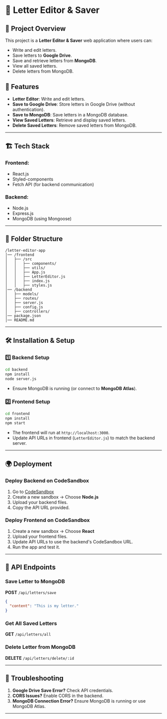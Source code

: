 # 📜 Letter Editor & Saver

## 📝 Project Overview
This project is a **Letter Editor & Saver** web application where users can:
- Write and edit letters.
- Save letters to **Google Drive**.
- Save and retrieve letters from **MongoDB**.
- View all saved letters.
- Delete letters from MongoDB.

## 🚀 Features
- **Letter Editor**: Write and edit letters.
- **Save to Google Drive**: Store letters in Google Drive (without authentication).
- **Save to MongoDB**: Save letters in a MongoDB database.
- **View Saved Letters**: Retrieve and display saved letters.
- **Delete Saved Letters**: Remove saved letters from MongoDB.

---

## 🏗 Tech Stack
### **Frontend:**
- React.js
- Styled-components
- Fetch API (for backend communication)

### **Backend:**
- Node.js
- Express.js
- MongoDB (using Mongoose)

---

## 📂 Folder Structure
```
/letter-editor-app
│── /frontend
│   ├── /src
│   │   ├── components/
│   │   ├── utils/
│   │   ├── App.js
│   │   ├── LetterEditor.js
│   │   ├── index.js
│   │   ├── styles.js
│── /backend
│   ├── models/
│   ├── routes/
│   ├── server.js
│   ├── config.js
│   ├── controllers/
│── package.json
│── README.md
```

---

## 🛠 Installation & Setup
### **1️⃣ Backend Setup**
```bash
cd backend
npm install
node server.js
```
- Ensure MongoDB is running (or connect to **MongoDB Atlas**).

### **2️⃣ Frontend Setup**
```bash
cd frontend
npm install
npm start
```
- The frontend will run at `http://localhost:3000`.
- Update API URLs in frontend (`LetterEditor.js`) to match the backend server.

---

## 🌍 Deployment
### **Deploy Backend on CodeSandbox**
1. Go to [CodeSandbox](https://codesandbox.io/)
2. Create a new sandbox → Choose **Node.js**
3. Upload your backend files.
4. Copy the API URL provided.

### **Deploy Frontend on CodeSandbox**
1. Create a new sandbox → Choose **React**
2. Upload your frontend files.
3. Update API URLs to use the backend's CodeSandbox URL.
4. Run the app and test it.

---

## 📌 API Endpoints
### **Save Letter to MongoDB**
**POST** `/api/letters/save`
```json
{
  "content": "This is my letter."
}
```

### **Get All Saved Letters**
**GET** `/api/letters/all`

### **Delete Letter from MongoDB**
**DELETE** `/api/letters/delete/:id`

---

## 🛑 Troubleshooting
1. **Google Drive Save Error?** Check API credentials.
2. **CORS Issues?** Enable CORS in the backend.
3. **MongoDB Connection Error?** Ensure MongoDB is running or use MongoDB Atlas.

---


